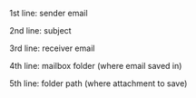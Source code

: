 1st line: sender email

2nd line: subject

3rd line: receiver email

4th line: mailbox folder (where email saved in)

5th line: folder path (where attachment to save)
